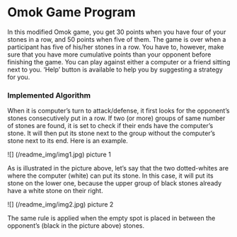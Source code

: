 Omok Game Program
=================

In this modified Omok game, you get 30 points when you have four of your stones in a row, and 50 points when five of them. The game is over when a participant has five of his/her stones in a row. You have to, however, make sure that you have more cumulative points than your opponent before finishing the game.
You can play against either a computer or a friend sitting next to you. 
‘Help’ button is available to help you by suggesting a strategy for you.

### **Implemented Algorithm**
When it is computer’s turn to attack/defense, it first looks for the opponent’s stones consecutively put in a row. If two (or more) groups of same number of stones are found, it is set to check if their ends have the computer’s stone. It will then put its stone next to the group without the computer’s stone next to its end. Here is an example.

![] (/readme_img/img1.jpg)
picture 1


As is illustrated in the picture above, let’s say that the two dotted-whites are where the computer (white) can put its stone. In this case, it will put its stone on the lower one, because the upper group of black stones already have a white stone on their right.

![] (/readme_img/img2.jpg)
picture 2

The same rule is applied when the empty spot is placed in between the opponent’s (black in the picture above) stones.

